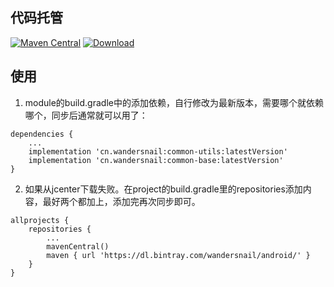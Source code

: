 ## 代码托管
[![Maven Central](https://maven-badges.herokuapp.com/maven-central/cn.wandersnail/common-utils/badge.svg)](https://maven-badges.herokuapp.com/maven-central/cn.wandersnail/common-utils)
[![Download](https://api.bintray.com/packages/wandersnail/android/common-utils/images/download.svg) ](https://bintray.com/wandersnail/android/common-utils/_latestVersion)


## 使用

1. module的build.gradle中的添加依赖，自行修改为最新版本，需要哪个就依赖哪个，同步后通常就可以用了：
```
dependencies {
	...
	implementation 'cn.wandersnail:common-utils:latestVersion'
	implementation 'cn.wandersnail:common-base:latestVersion'
}
```

2. 如果从jcenter下载失败。在project的build.gradle里的repositories添加内容，最好两个都加上，添加完再次同步即可。
```
allprojects {
	repositories {
		...
		mavenCentral()
		maven { url 'https://dl.bintray.com/wandersnail/android/' }
	}
}
```